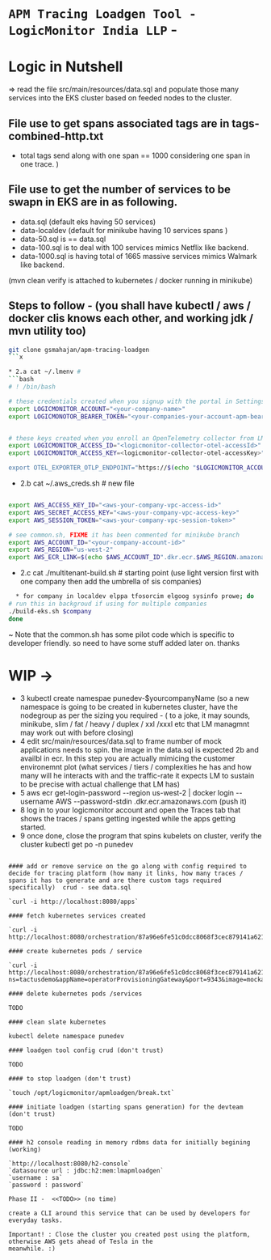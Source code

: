 # `APM Tracing Loadgen Tool - LogicMonitor India LLP` -

# Logic in Nutshell
=> read the file src/main/resources/data.sql and populate those many services into the EKS cluster based on feeded nodes to the cluster.

## File use to get spans associated tags are in tags-combined-http.txt 
- total tags send along with one span == 1000 considering one span in one trace. )

## File use to get the number of services to be swapn in EKS are in as following.
- data.sql (default eks having 50 services)
- data-localdev (default for minikube having 10 services spans ) 
- data-50.sql is == data.sql
- data-100.sql is to deal with 100 services mimics Netflix like backend.
- data-1000.sql is having total of 1665 massive services mimics Walmark like backend.


(mvn clean verify is attached to kubernetes / docker running in minikube)

## Steps to follow - (you shall have kubectl / aws / docker clis knows each other, and working jdk / mvn utility too)
```bash
git clone gsmahajan/apm-tracing-loadgen
```x

* 2.a cat ~/.lmenv # 
```bash
# ! /bin/bash

# these credentials created when you signup with the portal in Settings -> Users -> Profile section
export LOGICMONITOR_ACCOUNT="<your-company-name>"
export LOGICMONOTOR_BEARER_TOKEN="<your-companies-your-account-apm-bearer-token>"


# these keys created when you enroll an OpenTelemetry collector from LM Modules (so telemetry identified valid in-comings)
export LOGICMONITOR_ACCESS_ID="<logicmonitor-collector-otel-accessId>"
export LOGICMONITOR_ACCESS_KEY=<logicmonitor-collector-otel-accessKey>"

export OTEL_EXPORTER_OTLP_ENDPOINT="https://$(echo "$LOGICMONITOR_ACCOUNT").logicmonitor.com/santaba/rest/api"

```
* 2.b cat ~/.aws_creds.sh # new file

```bash

export AWS_ACCESS_KEY_ID="<aws-your-company-vpc-access-id>"
export AWS_SECRET_ACCESS_KEY="<aws-your-company-vpc-access-key>"
export AWS_SESSION_TOKEN="<aws-your-company-vpc-session-token>"

# see common.sh, FIXME it has been commented for minikube branch
export AWS_ACCOUNT_ID="<your-company-account-id>"
export AWS_REGION="us-west-2"
export AWS_ECR_LINK=$(echo $AWS_ACCOUNT_ID".dkr.ecr.$AWS_REGION.amazonaws.com")


```
* 2.c cat ./multitenant-build.sh # starting point (use light version first with one company then add the umbrella of sis companies)
```bash
  * for company in localdev elppa tfosorcim elgoog sysinfo prowe; do
# run this in backgroud if using for multiple companies
./build-eks.sh $company
done

```
~ Note that the common.sh has some pilot code which is specific to developer friendly. so need to have some stuff added later on. thanks


# WIP -> 
* 3 kubectl create namespae punedev-$yourcompanyName (so a new namespace is going to be created in kubernetes cluster,
  have the nodegroup as per the sizing you required - ( to a joke, it may sounds, minikube, slim / fat / heavy / duplex
  / xxl /xxxl etc that LM managmnt may work out with before closing)
* 4 edit src/main/resources/data.sql to frame number of mock applications needs to spin. the image in the data.sql is
  expected 2b and availbl in ecr. In this step you are actually mimicing the customer environemnt plot (what services /
  tiers / complexities he has and how many will he interacts with and the traffic-rate it expects LM to sustain to be
  precise with actual challenge that LM has)
* 5 aws ecr get-login-password --region us-west-2 | docker login --username AWS --password-stdin <accountId>
  .dkr.ecr.<region>amazonaws.com (push it)
* 8 log in to your logicmonitor account and open the Traces tab that shows the traces / spans getting ingested while the
  apps getting started.
* 9 once done, close the program that spins kubelets on cluster, verify the cluster kubectl get po -n punedev

```

#### add or remove service on the go along with config required to decide for tracing platform (how many it links, how many traces / spans it has to generate and are there custom tags required specifically)  crud - see data.sql

`curl -i http://localhost:8080/apps`

#### fetch kubernetes services created

`curl -i http://localhost:8080/orchestration/87a96e6fe51c0dcc8068f3cec879141a6219c988ede07eaf7291b53fcf78f2bf/getKubeServiceNames`

#### create kubernetes pods / service

`curl -i http://localhost:8080/orchestration/87a96e6fe51c0dcc8068f3cec879141a6219c988ede07eaf7291b53fcf78f2bf/create?ns=tactusdemo&appName=operatorProvisioningGateway&port=9343&image=mockapp:1.18`

#### delete kubernetes pods /services

TODO

#### clean slate kubernetes

kubectl delete namespace punedev

#### loadgen tool config crud (don't trust)

TODO

#### to stop loadgen (don't trust)

`touch /opt/logicmonitor/apmloadgen/break.txt`

#### initiate loadgen (starting spans generation) for the devteam (don't trust)

TODO

#### h2 console reading in memory rdbms data for initially begining (working)

`http://localhost:8080/h2-console`
`datasource url : jdbc:h2:mem:lmapmloadgen`
`username : sa`
`password : password`

Phase II -  <<TODO>> (no time)

create a CLI around this service that can be used by developers for everyday tasks.

Important! : Close the cluster you created post using the platform, otherwise AWS gets ahead of Tesla in the
meanwhile. :)
